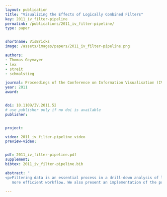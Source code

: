```yaml
---
layout: publication
title: "Visualizing the Effects of Logically Combined Filters"
key: 2011_iv_filter-pipeline
permalink: /publications/2011_iv_filter-pipeline/
type: paper


shortname: VisBricks
image: /assets/images/papers/2011_iv_filter-pipeline.png

authors:
- Thomas Geymayer
- lex
- streit
- schmalstieg

journal: Proceedings of the Conference on Information Visualisation (IV’2011), pp. 47-52
year: 2011
award: 


doi: 10.1109/IV.2011.52
# use publisher only if no doi is available
publisher: 


project:

video: 2011_iv_filter-pipeline_video
preview-video:


pdf: 2011_iv_filter-pipeline.pdf
supplement:
bibtex: 2011_iv_filter-pipeline.bib

abstract: "
<p>Filtering data is an essential process in a drill-down analysis of large data sets. Filtering can be necessary for several reasons. The main objective for filters is to uncover the relevant subsets of a dataset. Another, equally relevant goal is to reduce a dataset to dimensions to which either visualization or algorithmic analysis techniques scale. However, with multiple filters applied and possibly even logically combined, it becomes difficult for users to judge the effects of a filter chain. In this paper we present a simple, yet effective way to interactively visualize a sequence of filters and logical combinations of these. Such a visualized filter-pipeline allows analysts to easily judge the effect of every single filter and also their combination on the data set under investigation and therefore, leads to a faster and
   more efficient workflow. We also present an implementation of the proposed technique in an information visualization framework for the life sciences. The technique, however, could be employed in many other information visualization contexts as well.</p>"

---
```



